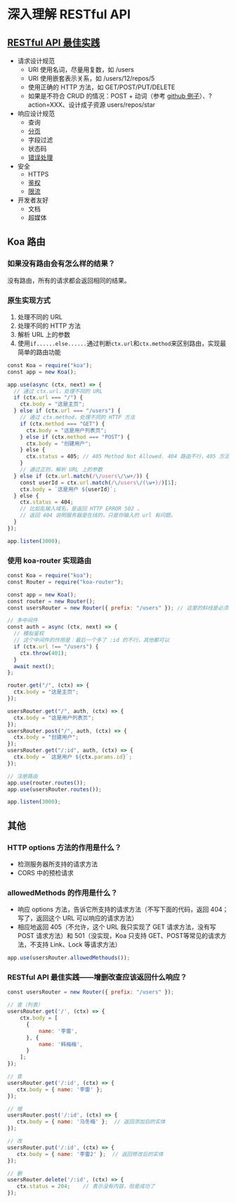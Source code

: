 # 深入理解 RESTful API

## [RESTful API 最佳实践](https://developer.github.com/v3/ )

- 请求设计规范
  - URI 使用名词，尽量用复数，如 /users
  - URI 使用嵌套表示关系，如 /users/12/repos/5
  - 使用正确的 HTTP 方法，如 GET/POST/PUT/DELETE
  - 如果是不符合 CRUD 的情况：POST + 动词（参考 [github 例子](https://developer.github.com/v3/repos/#transfer-a-repository)）、?action=XXX、设计成子资源 users/repos/star
- 响应设计规范
  - 查询
  - [分页](https://developer.github.com/v3/#pagination)
  - 字段过滤
  - 状态码
  - [错误处理](https://developer.github.com/v3/#client-errors)
- 安全
  - HTTPS
  - [鉴权](https://developer.github.com/v3/#authentication)
  - [限流](https://developer.github.com/v3/#rate-limiting)
- 开发者友好
  - 文档
  - 超媒体

## Koa 路由

### 如果没有路由会有怎么样的结果？

没有路由，所有的请求都会返回相同的结果。

### 原生实现方式

1. 处理不同的 URL
2. 处理不同的 HTTP 方法
3. 解析 URL 上的参数
4. 使用`if......else......`通过判断`ctx.url`和`ctx.method`来区别路由，实现最简单的路由功能

```js
const Koa = require("koa");
const app = new Koa();

app.use(async (ctx, next) => {
  // 通过 ctx.url，处理不同的 URL
  if (ctx.url === "/") {
    ctx.body = "这是主页";
  } else if (ctx.url === "/users") {
    // 通过 ctx.method，处理不同的 HTTP 方法
    if (ctx.method === "GET") {
      ctx.body = "这是用户列表页";
    } else if (ctx.method === "POST") {
      ctx.body = "创建用户";
    } else {
      ctx.status = 405; // 405 Method Not Allowed. 404 路由不行，405 方法不行。
    }
    // 通过正则，解析 URL 上的参数
  } else if (ctx.url.match(/\/users\/\w+/)) {
    const userId = ctx.url.match(/\/users\/(\w+)/)[1];
    ctx.body = `这是用户 ${userId}`;
  } else {
    ctx.status = 404;
    // 比如乱输入域名，是返回 HTTP ERROR 502 。
    // 返回 404 说明服务器是在线的，只是你输入的 url 有问题。
  }
});

app.listen(3000);
```

### 使用 koa-router 实现路由

```js
const Koa = require("koa");
const Router = require("koa-router");

const app = new Koa();
const router = new Router();
const usersRouter = new Router({ prefix: "/users" }); // 这里的斜线是必须的，不然就是 not found

// 多中间件
const auth = async (ctx, next) => {
  // 模拟鉴权
  // 这个中间件的作用是：最后一个多了 :id 的不行，其他都可以
  if (ctx.url !== "/users") {
    ctx.throw(401);
  }
  await next();
};

router.get("/", (ctx) => {
  ctx.body = "这是主页";
});

usersRouter.get("/", auth, (ctx) => {
  ctx.body = "这是用户列表页";
});
usersRouter.post("/", auth, (ctx) => {
  ctx.body = "创建用户";
});
usersRouter.get("/:id", auth, (ctx) => {
  ctx.body = `这是用户 ${ctx.params.id}`;
});

// 注册路由
app.use(router.routes());
app.use(usersRouter.routes());

app.listen(3000);
```

## 其他

### HTTP options 方法的作用是什么？

- 检测服务器所支持的请求方法
- CORS 中的预检请求

### allowedMethods 的作用是什么？

- 响应 options 方法，告诉它所支持的请求方法（不写下面的代码，返回 404；写了，返回这个 URL 可以响应的请求方法）
- 相应地返回 405（不允许，这个 URL 我只实现了 GET 请求方法，没有写 POST 请求方法）和 501（没实现，Koa 只支持 GET、POST等常见的请求方法，不支持 Link、Lock 等请求方法）

```js
app.use(usersRouter.allowedMethouds());
```

### RESTful API 最佳实践——增删改查应该返回什么响应？

```js
const usersRouter = new Router({ prefix: "/users" });

// 查（列表）
usersRouter.get('/', (ctx) => {
    ctx.body = [
      {
          name: '李雷',
      }, {
          name: '韩梅梅',
      }
    ];
});

// 查
usersRouter.get('/:id', (ctx) => {
   ctx.body = { name: '李雷' };
});

// 增
usersRouter.post('/:id', (ctx) => {
   ctx.body = { name: '马冬梅' };	// 返回添加后的实体
});

// 改
usersRouter.put('/:id', (ctx) => {
   ctx.body = { name: '李雷2' };	// 返回修改后的实体
});

// 删
usersRouter.delete('/:id', (ctx) => {
   ctx.status = 204;	// 表示没有内容，但是成功了
});

```


